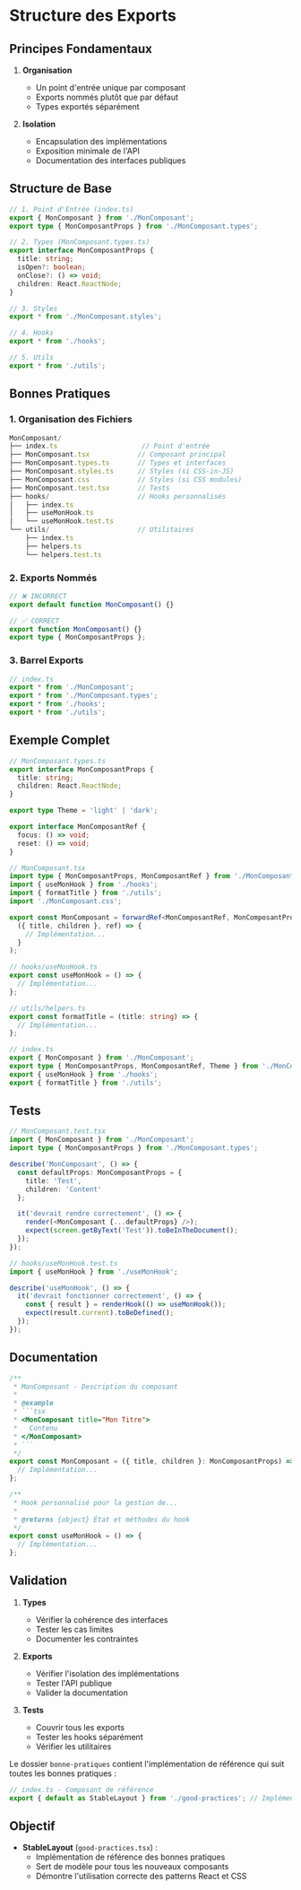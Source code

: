 # Structure des Exports

## Principes Fondamentaux

1. **Organisation**

   - Un point d'entrée unique par composant
   - Exports nommés plutôt que par défaut
   - Types exportés séparément

2. **Isolation**
   - Encapsulation des implémentations
   - Exposition minimale de l'API
   - Documentation des interfaces publiques

## Structure de Base

```typescript
// 1. Point d'Entrée (index.ts)
export { MonComposant } from './MonComposant';
export type { MonComposantProps } from './MonComposant.types';

// 2. Types (MonComposant.types.ts)
export interface MonComposantProps {
  title: string;
  isOpen?: boolean;
  onClose?: () => void;
  children: React.ReactNode;
}

// 3. Styles
export * from './MonComposant.styles';

// 4. Hooks
export * from './hooks';

// 5. Utils
export * from './utils';
```

## Bonnes Pratiques

### 1. Organisation des Fichiers

```typescript
MonComposant/
├── index.ts                     // Point d'entrée
├── MonComposant.tsx            // Composant principal
├── MonComposant.types.ts       // Types et interfaces
├── MonComposant.styles.ts      // Styles (si CSS-in-JS)
├── MonComposant.css            // Styles (si CSS modules)
├── MonComposant.test.tsx       // Tests
├── hooks/                      // Hooks personnalisés
│   ├── index.ts
│   ├── useMonHook.ts
│   └── useMonHook.test.ts
└── utils/                      // Utilitaires
    ├── index.ts
    ├── helpers.ts
    └── helpers.test.ts
```

### 2. Exports Nommés

```typescript
// ❌ INCORRECT
export default function MonComposant() {}

// ✅ CORRECT
export function MonComposant() {}
export type { MonComposantProps };
```

### 3. Barrel Exports

```typescript
// index.ts
export * from './MonComposant';
export * from './MonComposant.types';
export * from './hooks';
export * from './utils';
```

## Exemple Complet

```typescript
// MonComposant.types.ts
export interface MonComposantProps {
  title: string;
  children: React.ReactNode;
}

export type Theme = 'light' | 'dark';

export interface MonComposantRef {
  focus: () => void;
  reset: () => void;
}

// MonComposant.tsx
import type { MonComposantProps, MonComposantRef } from './MonComposant.types';
import { useMonHook } from './hooks';
import { formatTitle } from './utils';
import './MonComposant.css';

export const MonComposant = forwardRef<MonComposantRef, MonComposantProps>(
  ({ title, children }, ref) => {
    // Implémentation...
  }
);

// hooks/useMonHook.ts
export const useMonHook = () => {
  // Implémentation...
};

// utils/helpers.ts
export const formatTitle = (title: string) => {
  // Implémentation...
};

// index.ts
export { MonComposant } from './MonComposant';
export type { MonComposantProps, MonComposantRef, Theme } from './MonComposant.types';
export { useMonHook } from './hooks';
export { formatTitle } from './utils';
```

## Tests

```typescript
// MonComposant.test.tsx
import { MonComposant } from './MonComposant';
import type { MonComposantProps } from './MonComposant.types';

describe('MonComposant', () => {
  const defaultProps: MonComposantProps = {
    title: 'Test',
    children: 'Content'
  };

  it('devrait rendre correctement', () => {
    render(<MonComposant {...defaultProps} />);
    expect(screen.getByText('Test')).toBeInTheDocument();
  });
});

// hooks/useMonHook.test.ts
import { useMonHook } from './useMonHook';

describe('useMonHook', () => {
  it('devrait fonctionner correctement', () => {
    const { result } = renderHook(() => useMonHook());
    expect(result.current).toBeDefined();
  });
});
```

## Documentation

````typescript
/**
 * MonComposant - Description du composant
 *
 * @example
 * ```tsx
 * <MonComposant title="Mon Titre">
 *   Contenu
 * </MonComposant>
 * ```
 */
export const MonComposant = ({ title, children }: MonComposantProps) => {
  // Implémentation...
};

/**
 * Hook personnalisé pour la gestion de...
 *
 * @returns {object} État et méthodes du hook
 */
export const useMonHook = () => {
  // Implémentation...
};
````

## Validation

1. **Types**

   - Vérifier la cohérence des interfaces
   - Tester les cas limites
   - Documenter les contraintes

2. **Exports**

   - Vérifier l'isolation des implémentations
   - Tester l'API publique
   - Valider la documentation

3. **Tests**
   - Couvrir tous les exports
   - Tester les hooks séparément
   - Vérifier les utilitaires

Le dossier `bonne-pratiques` contient l'implémentation de référence qui suit toutes les bonnes pratiques :

```typescript
// index.ts - Composant de référence
export { default as StableLayout } from './good-practices'; // Implémentation de référence
```

## Objectif

- **StableLayout** (`good-practices.tsx`) :
  - Implémentation de référence des bonnes pratiques
  - Sert de modèle pour tous les nouveaux composants
  - Démontre l'utilisation correcte des patterns React et CSS

